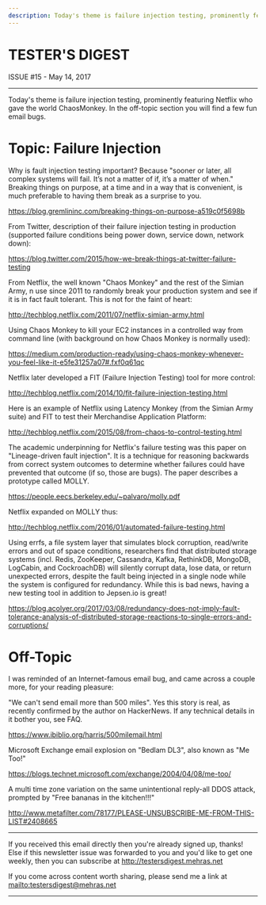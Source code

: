 ```yaml
---
description: Today's theme is failure injection testing, prominently featuring Netflix who gave the world ChaosMonkey. In the off-topic section you will find a few fun email bugs.
---
```


TESTER'S DIGEST
===============
ISSUE #15 - May 14, 2017

---

Today's theme is failure injection testing, prominently featuring Netflix who gave the world ChaosMonkey. In the off-topic section you will find a few fun email bugs.

Topic: Failure Injection
========================

Why is fault injection testing important? Because "sooner or later, all complex systems will fail. It’s not a matter of if, it’s a matter of when." Breaking things on purpose, at a time and in a way that is convenient, is much preferable to having them break as a surprise to you.

<https://blog.gremlininc.com/breaking-things-on-purpose-a519c0f5698b>

From Twitter, description of their failure injection testing in production
(supported failure conditions being power down, service down, network down):

<https://blog.twitter.com/2015/how-we-break-things-at-twitter-failure-testing>

From Netflix, the well known "Chaos Monkey" and the rest of the Simian Army,
n use since 2011 to randomly break your production system and see if it is in fact
fault tolerant. This is not for the faint of heart:

<http://techblog.netflix.com/2011/07/netflix-simian-army.html>

Using Chaos Monkey to kill your EC2 instances in a controlled way from command line (with background on how Chaos Monkey is normally used):

<https://medium.com/production-ready/using-chaos-monkey-whenever-you-feel-like-it-e5fe31257a07#.fxf0q61qc>

Netflix later developed a FIT (Failure Injection Testing) tool for more control:

<http://techblog.netflix.com/2014/10/fit-failure-injection-testing.html>

Here is an example of Netflix using Latency Monkey (from the Simian Army suite)
and FIT to test their Merchandise Application Platform:

<http://techblog.netflix.com/2015/08/from-chaos-to-control-testing.html>

The academic underpinning for Netflix's failure testing was this paper on "Lineage-driven fault injection". It is a technique for reasoning backwards from correct system outcomes to determine whether failures could have prevented that outcome (if so, those are bugs). The paper describes a prototype called MOLLY.

<https://people.eecs.berkeley.edu/~palvaro/molly.pdf>

Netflix expanded on MOLLY thus:

<http://techblog.netflix.com/2016/01/automated-failure-testing.html>

Using errfs, a file system layer that simulates block corruption, read/write errors and out of space conditions, researchers find that distributed storage systems (incl. Redis, ZooKeeper, Cassandra, Kafka, RethinkDB, MongoDB, LogCabin, and CockroachDB) will silently corrupt data, lose data, or return unexpected errors, despite the fault being injected in a single node while the system is configured for redundancy. While this is bad news, having a new testing tool in addition to Jepsen.io is great!

<https://blog.acolyer.org/2017/03/08/redundancy-does-not-imply-fault-tolerance-analysis-of-distributed-storage-reactions-to-single-errors-and-corruptions/>

Off-Topic
=========

I was reminded of an Internet-famous email bug, and came across a couple more, for your reading pleasure:

"We can't send email more than 500 miles". Yes this story is real, as recently confirmed by the author on HackerNews. If any technical details in it bother you, see FAQ.

<https://www.ibiblio.org/harris/500milemail.html>

Microsoft Exchange email explosion on "Bedlam DL3", also known as "Me Too!"

<https://blogs.technet.microsoft.com/exchange/2004/04/08/me-too/>

A multi time zone variation on the same unintentional reply-all DDOS attack, prompted by "Free bananas in the kitchen!!!"

<http://www.metafilter.com/78177/PLEASE-UNSUBSCRIBE-ME-FROM-THIS-LIST#2408665>

---

If you received this email directly then you're already signed up, thanks! Else
if this newsletter issue was forwarded to you and you'd like to get one weekly,
then you can subscribe at <http://testersdigest.mehras.net>

If you come across content worth sharing, please send me a link at
<mailto:testersdigest@mehras.net>

---
